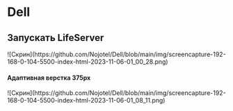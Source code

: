 # Dell

<h2>Запускать LifeServer</h2>
![Скрин](https://github.com/Nojotel/Dell/blob/main/img/screencapture-192-168-0-104-5500-index-html-2023-11-06-01_00_28.png)

<h4>Адаптивная верстка 375px</h4>
![Скрин](https://github.com/Nojotel/Dell/blob/main/img/screencapture-192-168-0-104-5500-index-html-2023-11-06-01_08_11.png)
